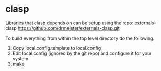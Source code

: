 clasp
===============

Libraries that clasp depends on can be setup using the repo: externals-clasp
https://github.com/drmeister/externals-clasp.git


To build everything from within the top level directory do the following.

1) Copy local.config.template to local.config
2) Edit local.config (ignored by the git repo) and configure it for your system
3) make

